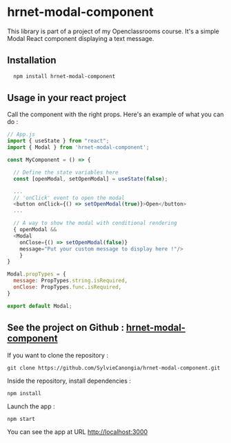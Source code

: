 # hrnet-modal-component

This library is part of a project of my Openclassrooms course. It's a simple Modal React component displaying a text message.

## Installation

```bash
  npm install hrnet-modal-component
```

## Usage in your react project

Call the component with the right props. Here's an example of what you can do :

```javascript
// App.js
import { useState } from "react";
import { Modal } from 'hrnet-modal-component';

const MyComponent = () => {

  // Define the state variables here
  const [openModal, setOpenModal] = useState(false);

  ...
  // 'onClick' event to open the modal
  <button onClick={() => setOpenModal(true)}>Open</button>
  ...

  // A way to show the modal with conditional rendering
  { openModal &&
  <Modal
    onClose={() => setOpenModal(false)}
    message="Put your custom message to display here !"/>
    }
}

Modal.propTypes = {
  message: PropTypes.string.isRequired,
  onClose: PropTypes.func.isRequired,
}

export default Modal;
```

## See the project on Github : [hrnet-modal-component](https://github.com/SylvieCanongia/hrnet-modal-component)

If you want to clone the repository :

`git clone https://github.com/SylvieCanongia/hrnet-modal-component.git`

Inside the repository, install dependencies :

`npm install`

Launch the app :

`npm start`

You can see the app at URL <http://localhost:3000>
